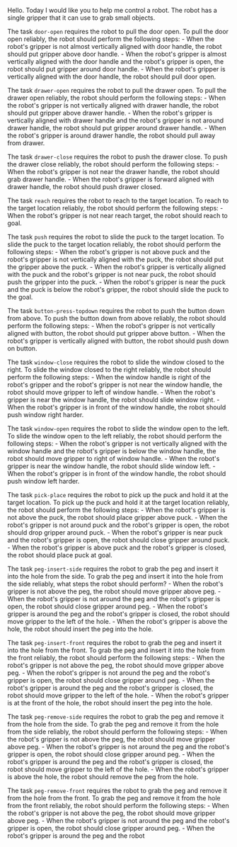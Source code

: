 Hello. Today I would like you to help me control a robot. The robot has a single gripper that it can use to grab small objects.


The task `door-open` requires the robot to pull the door open.
To pull the door open reliably, the robot should perform the following steps:
    - When the robot's gripper is not almost vertically aligned with door handle, the robot should put gripper above door handle.
    - When the robot's gripper is almost vertically aligned with the door handle and the robot's gripper is open, the robot should put gripper around door handle.
    - When the robot's gripper is vertically aligned with the door handle, the robot should pull door open.

The task `drawer-open` requires the robot to pull the drawer open.
To pull the drawer open reliably, the robot should perform the following steps:
    - When the robot's gripper is not vertically aligned with drawer handle, the robot should put gripper above drawer handle.
    - When the robot's gripper is vertically aligned with drawer handle and the robot's gripper is not around drawer handle, the robot should put gripper around drawer handle.
    - When the robot's gripper is around drawer handle, the robot should pull away from drawer.

The task `drawer-close` requires the robot to push the drawer close.
To push the drawer close reliably, the robot should perform the following steps:
    - When the robot's gripper is not near the drawer handle, the robot should grab drawer handle.
    - When the robot's gripper is forward aligned with drawer handle, the robot should push drawer closed.

The task `reach` requires the robot to reach to the target location.
To reach to the target location reliably, the robot should perform the following steps:
    - When the robot's gripper is not near reach target, the robot should reach to goal.

The task `push` requires the robot to slide the puck to the target location.
To slide the puck to the target location reliably, the robot should perform the following steps:
    - When the robot's gripper is not above puck and the robot's gripper is not vertically aligned with the puck, the robot should put the gripper above the puck.
    - When the robot's gripper is vertically aligned with the puck and the robot's gripper is not near puck, the robot should push the gripper into the puck.
    - When the robot's gripper is near the puck and the puck is below the robot's gripper, the robot should slide the puck to the goal.

The task `button-press-topdown` requires the robot to push the button down from above.
To push the button down from above reliably, the robot should perform the following steps:
    - When the robot's gripper is not vertically aligned with button, the robot should put gripper above button.
    - When the robot's gripper is vertically aligned with button, the robot should push down on button.

The task `window-close` requires the robot to slide the window closed to the right.
To slide the window closed to the right reliably, the robot should perform the following steps:
    - When the window handle is right of the robot's gripper and the robot's gripper is not near the window handle, the robot should move gripper to left of window handle.
    - When the robot's gripper is near the window handle, the robot should slide window right.
    - When the robot's gripper is in front of the window handle, the robot should push window right harder.

The task `window-open` requires the robot to slide the window open to the left.
To slide the window open to the left reliably, the robot should perform the following steps:
    - When the robot's gripper is not vertically aligned with the window handle and the robot's gripper is below the window handle, the robot should move gripper to right of window handle.
    - When the robot's gripper is near the window handle, the robot should slide window left.
    - When the robot's gripper is in front of the window handle, the robot should push window left harder.

The task `pick-place` requires the robot to pick up the puck and hold it at the target location.
To pick up the puck and hold it at the target location reliably, the robot should perform the following steps:
    - When the robot's gripper is not above the puck, the robot should place gripper above puck.
    - When the robot's gripper is not around puck and the robot's gripper is open, the robot should drop gripper around puck.
    - When the robot's gripper is near puck and the robot's gripper is open, the robot should close gripper around puck.
    - When the robot's gripper is above puck and the robot's gripper is closed, the robot should place puck at goal.

The task `peg-insert-side` requires the robot to grab the peg and insert it into the hole from the side.
To grab the peg and insert it into the hole from the side reliably, what steps the robot should perform?
    - When the robot's gripper is not above the peg, the robot should move gripper above peg.
    - When the robot's gripper is not around the peg and the robot's gripper is open, the robot should close gripper around peg.
    - When the robot's gripper is around the peg and the robot's gripper is closed, the robot should move gripper to the left of the hole.
    - When the robot's gripper is above the hole, the robot should insert the peg into the hole.
    
The task `peg-insert-front` requires the robot to grab the peg and insert it into the hole from the front.
To grab the peg and insert it into the hole from the front reliably, the robot should perform the following steps:
    - When the robot's gripper is not above the peg, the robot should move gripper above peg.
    - When the robot's gripper is not around the peg and the robot's gripper is open, the robot should close gripper around peg.
    - When the robot's gripper is around the peg and the robot's gripper is closed, the robot should move gripper to the left of the hole.
    - When the robot's gripper is at the front of the hole, the robot should insert the peg into the hole.

The task `peg-remove-side` requires the robot to grab the peg and remove it from the hole from the side.
To grab the peg and remove it from the hole from the side reliably, the robot should perform the following steps:
    - When the robot's gripper is not above the peg, the robot should move gripper above peg.
    - When the robot's gripper is not around the peg and the robot's gripper is open, the robot should close gripper around peg.
    - When the robot's gripper is around the peg and the robot's gripper is closed, the robot should move gripper to the left of the hole.
    - When the robot's gripper is above the hole, the robot should remove the peg from the hole.
    
The task `peg-remove-front` requires the robot to grab the peg and remove it from the hole from the front.
To grab the peg and remove it from the hole from the front reliably, the robot should perform the following steps:
    - When the robot's gripper is not above the peg, the robot should move gripper above peg.
    - When the robot's gripper is not around the peg and the robot's gripper is open, the robot should close gripper around peg.
    - When the robot's gripper is around the peg and the robot
